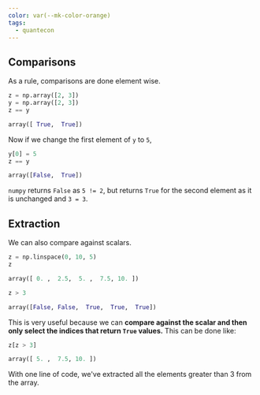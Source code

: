 ```yaml
---
color: var(--mk-color-orange)
tags:
  - quantecon
---
```


## Comparisons
As a rule, comparisons are done element wise.
~~~python
z = np.array([2, 3])
y = np.array([2, 3])
z == y
~~~
~~~python
array([ True,  True])
~~~
Now if we change the first element of `y` to `5`,
~~~python
y[0] = 5
z == y
~~~
~~~python
array([False,  True])
~~~
`numpy` returns `False` as `5 != 2`, but returns `True` for the second element as it is unchanged and `3 = 3`. 


## Extraction
We can also compare against scalars.
~~~python
z = np.linspace(0, 10, 5)
z
~~~
~~~python
array([ 0. ,  2.5,  5. ,  7.5, 10. ])
~~~
~~~python
z > 3
~~~
~~~python
array([False, False,  True,  True,  True])
~~~

This is very useful because we can **compare against the scalar and then only select the indices that return `True` values.** This can be done like:
~~~python
z[z > 3]
~~~
~~~python
array([ 5. ,  7.5, 10. ])
~~~
With one line of code, we've extracted all the elements greater than 3 from the array.

